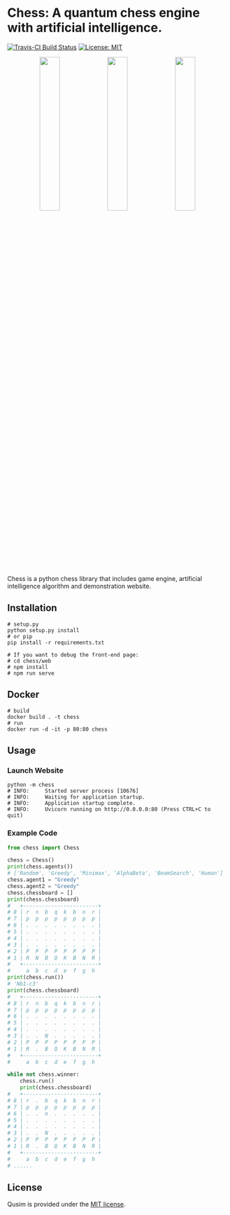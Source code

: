 # Chess: A quantum chess engine with artificial intelligence.
[![Travis-CI Build Status](https://travis-ci.com/sql-machine-learning/elasticdl.svg?branch=develop)](https://travis-ci.com/sql-machine-learning/elasticdl)
[![License: MIT](https://img.shields.io/badge/License-MIT-blue.svg)](https://opensource.org/licenses/MIT)

<center>
    <img src="https://s1.328888.xyz/2022/07/02/LTcK.png" width="30%">
    <img src="https://s1.328888.xyz/2022/07/02/LsWF.png" width="30%">
    <img src="https://s1.328888.xyz/2022/07/03/jFDN.png" width="30%">
</center>


Chess is a python chess library that includes game engine, artificial intelligence algorithm and demonstration website.

## Installation
```
# setup.py
python setup.py install
# or pip
pip install -r requirements.txt

# If you want to debug the front-end page:
# cd chess/web
# npm install
# npm run serve
```

## Docker
```
# build
docker build . -t chess
# run
docker run -d -it -p 80:80 chess
```

## Usage
### Launch Website
```
python -m chess
# INFO:     Started server process [10676]
# INFO:     Waiting for application startup.
# INFO:     Application startup complete.
# INFO:     Uvicorn running on http://0.0.0.0:80 (Press CTRL+C to quit)
```

### Example Code
```python
from chess import Chess

chess = Chess()
print(chess.agents())
# ['Random', 'Greedy', 'Minimax', 'AlphaBeta', 'BeamSearch', 'Human']
chess.agent1 = "Greedy"
chess.agent2 = "Greedy"
chess.chessboard = []
print(chess.chessboard)
#   +------------------------+
# 8 | r  n  b  q  k  b  n  r |
# 7 | p  p  p  p  p  p  p  p |
# 6 | .  .  .  .  .  .  .  . |
# 5 | .  .  .  .  .  .  .  . |
# 4 | .  .  .  .  .  .  .  . |
# 3 | .  .  .  .  .  .  .  . |
# 2 | P  P  P  P  P  P  P  P |
# 1 | R  N  B  Q  K  B  N  R |
#   +------------------------+
#     a  b  c  d  e  f  g  h
print(chess.run())
# 'Nb1-c3'
print(chess.chessboard)
#   +------------------------+
# 8 | r  n  b  q  k  b  n  r |
# 7 | p  p  p  p  p  p  p  p |
# 6 | .  .  .  .  .  .  .  . |
# 5 | .  .  .  .  .  .  .  . |
# 4 | .  .  .  .  .  .  .  . |
# 3 | .  .  N  .  .  .  .  . |
# 2 | P  P  P  P  P  P  P  P |
# 1 | R  .  B  Q  K  B  N  R |
#   +------------------------+
#     a  b  c  d  e  f  g  h

while not chess.winner:
    chess.run()
    print(chess.chessboard)
#   +------------------------+
# 8 | r  .  b  q  k  b  n  r |
# 7 | p  p  p  p  p  p  p  p |
# 6 | .  .  n  .  .  .  .  . |
# 5 | .  .  .  .  .  .  .  . |
# 4 | .  .  .  .  .  .  .  . |
# 3 | .  .  N  .  .  .  .  . |
# 2 | P  P  P  P  P  P  P  P |
# 1 | R  .  B  Q  K  B  N  R |
#   +------------------------+
#     a  b  c  d  e  f  g  h
# ......
```

## License
Qusim is provided under the [MIT license](LICENSE).